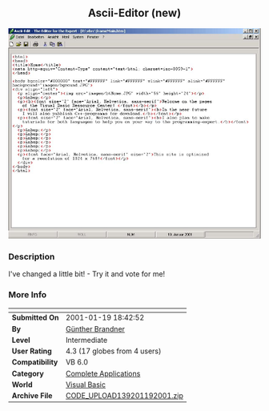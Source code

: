 ﻿<div align="center">

## Ascii\-Editor \(new\)

<img src="PIC20011191256566972.JPG">
</div>

### Description

I've changed a little bit! - Try it and vote for me!
 
### More Info
 


<span>             |<span>
---                |---
**Submitted On**   |2001-01-19 18:42:52
**By**             |[Günther Brandner](https://github.com/Planet-Source-Code/PSCIndex/blob/master/ByAuthor/g-nther-brandner.md)
**Level**          |Intermediate
**User Rating**    |4.3 (17 globes from 4 users)
**Compatibility**  |VB 6\.0
**Category**       |[Complete Applications](https://github.com/Planet-Source-Code/PSCIndex/blob/master/ByCategory/complete-applications__1-27.md)
**World**          |[Visual Basic](https://github.com/Planet-Source-Code/PSCIndex/blob/master/ByWorld/visual-basic.md)
**Archive File**   |[CODE\_UPLOAD139201192001\.zip](https://github.com/Planet-Source-Code/g-nther-brandner-ascii-editor-new__1-14537/archive/master.zip)








